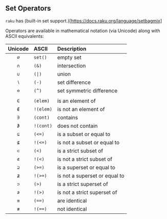 ## Set Operators

`raku` has (built-in set support.)[https://docs.raku.org/language/setbagmix]

Operators are available in mathematical notation (via Unicode) along with ASCII equivalents:

| Unicode | ASCII     | Description
| :-----: | :-------- | :----------
| `∅`     |  `set()`  | empty set
| `∩`     |  `(&)`    | intersection
| `∪`     |  `(\|)`   | union
| `∖`     |  `(-)`    | set difference
| `⊖`     |  `(^)`    | set symmetric difference
|         |           |
| `∈`     | `(elem)`  | is an element of
| `∉`     | `!(elem)` | is not an element of
| `∋`     | `(cont)`  | contains
| `∌`     | `!(cont)` | does not contain
| `⊆`     | `(<=)`    | is a subset or equal to
| `⊈`     | `!(<=)`   | is not a subset or equal to
| `⊂`     | `(<)`     | is a strict subset of
| `⊄`     | `!(<)`    | is not a strict subset of
| `⊇`     | `(>=)`    | is a superset or equal to
| `⊉`     | `!(>=)`   | is not a superset or equal to
| `⊃`     | `(>)`     | is a strict superset of
| `⊅`     | `!(>)`    | is not a strict superset of
| `≡`     | `(==)`    | are identical
| `≢`     | `!(==)`   | not identical

